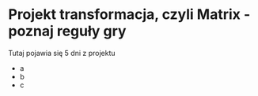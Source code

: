 # Projekt transformacja, czyli Matrix - poznaj reguły gry

Tutaj pojawia się 5 dni z projektu

- a
- b
- c
